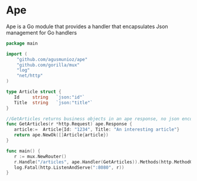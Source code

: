 # Ape

Ape is a Go module that provides a handler that encapsulates Json management for Go handlers


```go
package main

import (
	"github.com/agusmunioz/ape"
	"github.com/gorilla/mux"
	"log"
	"net/http"
)

type Article struct {
   Id     string   `json:"id"`
   Title  string   `json:"title"`
}

//GetArticles returns business objects in an ape response, no json encoding is need it.
func GetArticles(r *http.Request) ape.Response {
   article:=  Article{Id: "1234", Title: "An interesting article"}
   return ape.NewOk([]Article{article})
}

func main() {
   r := mux.NewRouter()
   r.Handle("/articles", ape.Handler(GetArticles)).Methods(http.MethodGet)
   log.Fatal(http.ListenAndServe(":8080", r))
}
```
